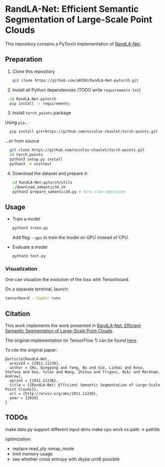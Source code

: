 # RandLA-Net: Efficient Semantic Segmentation of Large-Scale Point Clouds

This repository contains a PyTorch implementation of [RandLA-Net](http://arxiv.org/abs/1911.11236).

## Preparation

1. Clone this repository

   ```sh
   git clone https://github.com/aRI0U/RandLA-Net-pytorch.git
   ```

2. Install all Python dependencies (TODO write `requirements.txt`)

  ```sh
    cd RandLA-Net-pytorch
    pip install -r requirements
  ```

3. Install `torch_points` package

  Using `pip`...
  ```sh
    pip install git+https://github.com/nicolas-chaulet/torch-points.git
  ```
  ...or from source
  ```sh
    git clone https://github.com/nicolas-chaulet/torch-points.git
    cd torch_points
    python3 setup.py install
    python3 -m unittest
  ```

4. Download the dataset and prepare it:

   ```sh
   cd RandLA-Net-pytorch/utils
   ./download_semantic3d.sh
   python3 prepare_semantic3d.py # Very slow operation
   ```

## Usage

- Train a model

  ```sh
  python3 train.py
  ```

  Add flag `--gpu` to train the model on GPU instead of CPU.

- Evaluate a model

  ```sh
  python3 test.py
  ```

### Visualization

One can visualize the evolution of the loss with Tensorboard.

On a separate terminal, launch:

  ```sh
  tensorboard --logdir runs
  ```

## Citation

This work implements the work presented in [RandLA-Net: Efficient Semantic Segmentation of Large-Scale Point Clouds](http://arxiv.org/abs/1911.11236).

The original implementation (in TensorFlow 1) can be found [here](https://github.com/QingyongHu/RandLA-Net).

To cite the original paper:
  ```
  @article{RandLA-Net,
    arxivId = {1911.11236},
    author = {Hu, Qingyong and Yang, Bo and Xie, Linhai and Rosa, Stefano and Guo, Yulan and Wang, Zhihua and Trigoni, Niki and Markham, Andrew},
    eprint = {1911.11236},
    title = {{RandLA-Net: Efficient Semantic Segmentation of Large-Scale Point Clouds}},
    url = {http://arxiv.org/abs/1911.11236},
    year = {2019}
  }
  ```


## TODOs

make data.py support different input dims
make cpu work
os.path -> pathlib

optimization:
- replace read_ply mmap_mode
- limit memory usage
- see whether cross entropy with dtype uint8 possible
